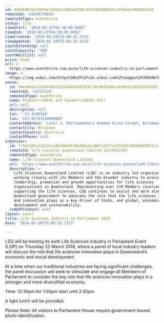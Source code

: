 ```yaml
---
id: dddd5807daf4879e7bbb42c30dde2790c4457d81d88b15c4f9aba1a86850cb45
remoteId: '41936739918'
remoteIdType: eventbrite
status: live
timeStart: '2018-03-22T02:30:00.000Z'
timeEnd: '2018-03-22T04:30:00.000Z'
timeCreated: '2018-03-10T15:00:32.171Z'
timeUpdated: '2018-03-10T15:00:32.171Z'
countAttending: null
countCapacity: '300'
countWaitlist: null
price: Paid
url: >-
  https://www.eventbrite.com.au/e/life-sciences-industry-in-parliament-2018-tickets-41936739918?aff=ebapi
image: >-
  https://img.evbuc.com/https%3A%2F%2Fcdn.evbuc.com%2Fimages%2F39944678%2F206458684640%2F1%2Foriginal.jpg?s=2cd5a9f1c97e0d548cead4b41d04d4f2
venue:
  id: 04eeb6a1c25db4f8b52614dab64843070c3bc9625498c4cde832a8d3b3929552
  remoteId: '22717120'
  remoteIdType: eventbrite
  name: Premier\u2019s and Speaker\u2019s Hall
  url: null
  description: null
  lat: '-27.4746344'
  lon: '153.02743250000003'
  contactAddress: 'Level 4, Parliamentary Annexe Alice Street, Brisbane, QLD 4000'
  contactCity: Brisbane
  contactCountry: Australia
  contactPhone: null
organizer:
  id: fc943195c2327a7ca9b589e85f8e865adcd0bf1dbf7e5f5b58cd93099d38f2c3
  remoteId: life-sciences-queensland-limited-11178531782
  remoteIdType: eventbrite
  name: Life Sciences Queensland Limited
  url: 'https://www.eventbrite.com.au/o/life-sciences-queensland-limited-11178531782'
  description: >-
    Life Sciences Queensland Limited (LSQ) is an industry led organisation
    working closely with its Members and the broader industry to provide
    leadership, promotion and growth opportunities for life sciences
    organisations in Queensland. Representing over 170 Members involved in, or
    supporting the life sciences, LSQ continues to assist and work alongside the
    Queensland government to advocate the role that the life sciences industry
    and innovation plays as a key driver of State, and global, economic
    development and sustainability.
  codeOfConduct: null
layout: event
title: Life Sciences Industry in Parliament 2018
date: '2018-03-10T15:00:32.171Z'

---
```

<P>LSQ will be hosting its sixth Life Sciences Industry in Parliament Event (LSIP) on Thursday 22 March 2018, where a panel of local industry leaders will discuss the role that life sciences innovation plays in Queensland’s economic and social development. </P>
<P>At a time when our traditional industries are facing significant challenges, the panel discussion will seek to stimulate and engage all Members of Parliament to consider the key role that life sciences innovation plays in a stronger and more diversified economy.</P>
<P><SPAN>Time: 12:30pm for 1:00pm start until 2:30pm</SPAN></P>
<P>A light lunch will be provided.</P>
<P><EM>Please Note</EM>: All visitors to Parliament House require government issued photo identification.</P>
